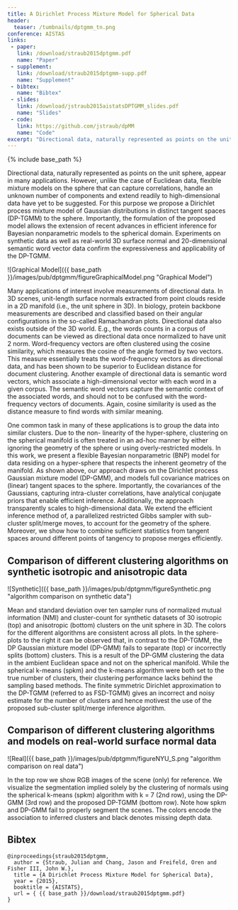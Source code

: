 ```yaml
---
title: A Dirichlet Process Mixture Model for Spherical Data 
header:
  teaser: /tumbnails/dptgmm_tn.png
conference: AISTAS
links: 
 - paper: 
   link: /download/straub2015dptgmm.pdf
   name: "Paper"
 - supplement: 
   link: /download/straub2015dptgmm-supp.pdf
   name: "Supplement"
 - bibtex: 
   name: "Bibtex"
 - slides: 
   link: /download/jstraub2015aistatsDPTGMM_slides.pdf
   name: "Slides"
 - code: 
   link: https://github.com/jstraub/dpMM
   name: "Code"
excerpt: "Directional data, naturally represented as points on the unit sphere, appear in many applications. We propose a Dirichlet process mixture model of Gaussian distributions in distinct tangent spaces (DP-TGMM) to the sphere and develop an efficient inference algorithm. We demonstrate that, unlike related work, the proposed probabilistic model can represent anisotropic distributions on the sphere while still respecting the underlying geometry and readily extends to high-dimensional data."
---
```

{% include base_path %}

Directional data, naturally represented as points on the unit sphere,
appear in many applications. However, unlike the case of Euclidean
data, flexible mixture models on the sphere that can capture
correlations, handle an unknown number of components and extend readily
to high-dimensional data have yet to be suggested. For this purpose we
propose a Dirichlet process mixture model of Gaussian distributions in
distinct tangent spaces (DP-TGMM) to the sphere. Importantly, the
formulation of the proposed model allows the extension of recent
advances in efficient inference for Bayesian nonparametric models to
the spherical domain. Experiments on synthetic data as well as
real-world 3D surface normal and 20-dimensional semantic word vector
data confirm the expressiveness and applicability of the DP-TGMM.

![Graphical Model]({{ base_path }}/images/pub/dptgmm/figureGraphicalModel.png "Graphical Model")

Many applications of interest involve measurements of directional data.
In 3D scenes, unit-length surface normals extracted from point clouds
reside in a 2D manifold (i.e., the unit sphere in 3D). In biology,
protein backbone measurements are described and classified based on
their angular configurations in the so-called Ramachandran plots.
Directional data also exists outside of the 3D world. E.g., the words
counts in a corpus of documents can be viewed as directional data once
normalized to have unit 2 norm. Word-frequency vectors are often
clustered using the cosine similarity, which measures the cosine of the
angle formed by two vectors. This measure essentially treats the
word-frequency vectors as directional data, and has been shown to be
superior to Euclidean distance for document clustering. Another example
of directional data is semantic word vectors, which associate a
high-dimensional vector with each word in a given corpus. The semantic
word vectors capture the semantic context of the associated words, and
should not to be confused with the word-frequency vectors of documents.
Again, cosine similarity is used as the distance measure to find words
with similar meaning.

One common task in many of these applications is to group the data into
similar clusters. Due to the non- linearity of the hyper-sphere,
clustering on the spherical manifold is often treated in an ad-hoc
manner by either ignoring the geometry of the sphere or using
overly-restricted models. In this work, we present a flexible Bayesian
nonparametric (BNP) model for data residing on a hyper-sphere that
respects the inherent geometry of the manifold. As shown above, our
approach draws on the Dirichlet process Gaussian mixture model
(DP-GMM), and models full covariance matrices on (linear) tangent
spaces to the sphere. Importantly, the covariances of the Gaussians,
capturing intra-cluster correlations, have analytical conjugate priors
that enable efficient inference. Additionally, the approach
transparently scales to high-dimensional data. We extend the efficient
inference method of, a parallelized restricted Gibbs sampler with
sub-cluster split/merge moves, to account for the geometry of the
sphere. Moreover, we show how to combine sufficient statistics from
tangent spaces around different points of tangency to propose merges
efficiently.

## Comparison of different clustering algorithms on synthetic isotropic and anisotropic data

![Synthetic]({{ base_path }}/images/pub/dptgmm/figureSynthetic.png "algorithm comparison on synthetic data")

Mean and standard deviation over ten sampler runs of normalized mutual
information (NMI) and cluster-count for synthetic datasets of 30
isotropic (top) and anisotropic (bottom) clusters on the unit sphere in
3D. The colors for the different algorithms are consistent across all
plots. In the sphere-plots to the right it can be observed that, in
contrast to the DP-TGMM, the DP Gaussian mixture model (DP-GMM) fails
to separate (top) or incorrectly splits (bottom) clusters. This is a
result of the DP-GMM clustering the data in the ambient Euclidean space
and not on the spherical manifold. While the spherical k-means (spkm)
and the k-means algorithm were both set to the true number of clusters,
their clustering performance lacks behind the sampling based methods.
The finite symmetric Dirichlet approximation to the DP-TGMM (referred
to as FSD-TGMM) gives an incorrect and noisy estimate for the number of
clusters and hence motivest the use of the proposed sub-cluster
split/merge inference algorithm.

## Comparison of different clustering algorithms and models on real-world surface normal data

![Real]({{ base_path }}/images/pub/dptgmm/figureNYU_S.png "algorithm comparison on real data")

In the top row we show RGB images of the scene (only) for reference. We
visualize the segmentation implied solely by the clustering of normals
using the spherical k-means (spkm) algorithm with k = 7 (2nd row),
using the DP-GMM (3rd row) and the proposed DP-TGMM (bottom row). Note
how spkm and DP-GMM fail to properly segment the scenes. The colors
encode the association to inferred clusters and black denotes missing
depth data.

## Bibtex <a id="bibtex"></a>
```
@inproceedings{straub2015dptgmm,
  author = {Straub, Julian and Chang, Jason and Freifeld, Oren and Fisher III, John W.},
  title = {A Dirichlet Process Mixture Model for Spherical Data},
  year = {2015},
  booktitle = {AISTATS},
  url = { {{ base_path }}/download/straub2015dptgmm.pdf}
}
```

